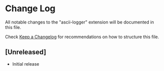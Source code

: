 # Change Log

All notable changes to the "ascii-logger" extension will be documented in this file.

Check [Keep a Changelog](http://keepachangelog.com/) for recommendations on how to structure this file.

## [Unreleased]

- Initial release